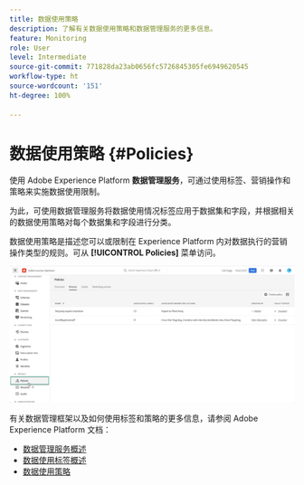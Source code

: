 ```yaml
---
title: 数据使用策略
description: 了解有关数据使用策略和数据管理服务的更多信息。
feature: Monitoring
role: User
level: Intermediate
source-git-commit: 771828da23ab0656fc5726845305fe6949620545
workflow-type: ht
source-wordcount: '151'
ht-degree: 100%

---
```


# 数据使用策略 {#Policies}

使用 Adobe Experience Platform **数据管理服务**，可通过使用标签、营销操作和策略来实施数据使用限制。

为此，可使用数据管理服务将数据使用情况标签应用于数据集和字段，并根据相关的数据使用策略对每个数据集和字段进行分类。

数据使用策略是描述您可以或限制在 Experience Platform 内对数据执行的营销操作类型的规则。可从 **[!UICONTROL Policies]** 菜单访问。

![](assets/policies.png)

有关数据管理框架以及如何使用标签和策略的更多信息，请参阅 Adobe Experience Platform 文档：

* [数据管理服务概述](https://experienceleague.adobe.com/docs/experience-platform/data-governance/home.html?lang=zh-Hans)
* [数据使用标签概述](https://experienceleague.adobe.com/docs/experience-platform/data-governance/labels/overview.html?lang=zh-Hans)
* [数据使用策略](https://experienceleague.adobe.com/docs/experience-platform/data-governance/policies/overview.html?lang=zh-Hans)
